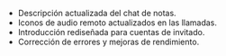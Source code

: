 - Descripción actualizada del chat de notas.
- Iconos de audio remoto actualizados en las llamadas.
- Introducción rediseñada para cuentas de invitado.
- Corrección de errores y mejoras de rendimiento.
